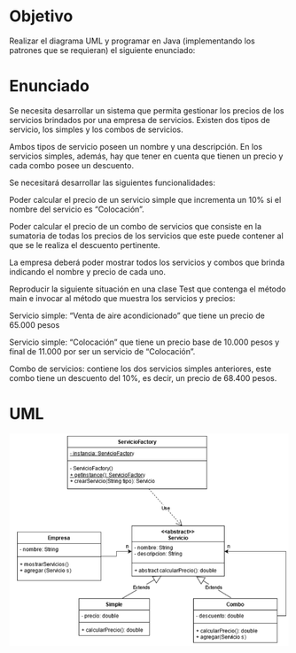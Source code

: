 # Objetivo

Realizar el diagrama UML y programar en Java (implementando los patrones que se requieran) el siguiente enunciado:

# Enunciado

Se necesita desarrollar un sistema que permita gestionar los precios de los servicios brindados por una empresa de servicios. Existen dos tipos de servicio, los simples y los combos de servicios.

Ambos tipos de servicio poseen un nombre y una descripción. En los servicios simples, además, hay que tener en cuenta que tienen un precio y cada combo posee un descuento.

Se necesitará desarrollar las siguientes funcionalidades:

Poder calcular el precio de un servicio simple que incrementa un 10% si el nombre del servicio es “Colocación”.

Poder calcular el precio de un combo de servicios que consiste en la sumatoria de todas los precios de los servicios que este puede contener al que se le realiza el descuento pertinente.

La empresa deberá poder mostrar todos los servicios y combos que brinda indicando el nombre y precio de cada uno.

Reproducir la siguiente situación en una clase Test que contenga el método main e invocar al método que muestra los servicios y precios:

Servicio simple: “Venta de aire acondicionado” que tiene un precio de 65.000 pesos

Servicio simple: “Colocación” que tiene un precio base de 10.000 pesos y final de 11.000 por ser un servicio de “Colocación”.

Combo de servicios: contiene los dos servicios simples anteriores, este combo tiene un descuento del 10%, es decir, un precio de 68.400 pesos.

# UML

![img.png](img.png)
